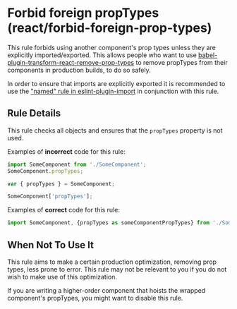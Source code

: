 # Forbid foreign propTypes (react/forbid-foreign-prop-types)

This rule forbids using another component's prop types unless they are explicitly imported/exported. This allows people who want to use [babel-plugin-transform-react-remove-prop-types](https://github.com/oliviertassinari/babel-plugin-transform-react-remove-prop-types) to remove propTypes from their components in production builds, to do so safely.

In order to ensure that imports are explicitly exported it is recommended to use the ["named" rule in eslint-plugin-import](https://github.com/benmosher/eslint-plugin-import/blob/master/docs/rules/named.md) in conjunction with this rule.

## Rule Details

This rule checks all objects and ensures that the `propTypes` property is not used.

Examples of **incorrect** code for this rule:

```js
import SomeComponent from './SomeComponent';
SomeComponent.propTypes;

var { propTypes } = SomeComponent;

SomeComponent['propTypes'];
```

Examples of **correct** code for this rule:

```js
import SomeComponent, {propTypes as someComponentPropTypes} from './SomeComponent';
```

## When Not To Use It

This rule aims to make a certain production optimization, removing prop types, less prone to error. This rule may not be relevant to you if you do not wish to make use of this optimization.

If you are writing a higher-order component that hoists the wrapped component's propTypes, you might want to disable this rule.
